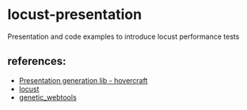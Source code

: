 # locust-presentation

Presentation and code examples to introduce locust performance tests


## references:
  * [Presentation generation lib - hovercraft](https://hovercraft.readthedocs.io/en/latest/)
  * [locust](https://locust.io/)
  * [genetic_webtools](https://github.com/dduleba/genetic_webtools)